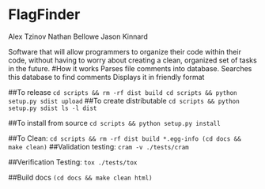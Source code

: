 FlagFinder
==========

Alex Tzinov
Nathan Bellowe
Jason Kinnard

Software that will allow programmers to organize their code within their code, without having to worry about creating a clean, organized set of tasks in the future.
#How it works
	Parses file comments into database.
	Searches this database to find comments
	Displays it in friendly format
	
##To release
	`cd scripts && rm -rf dist build
	cd scripts && python setup.py sdist upload`
##To create distributable
	`cd scripts && python setup.py sdist
	ls -l dist`

##To install from source
	`cd scripts && python setup.py install`

##To Clean:
	`cd scripts && rm -rf dist build *.egg-info
	(cd docs && make clean)`
##Validation testing:
	`cram -v ./tests/cram`

##Verification Testing:
	`tox ./tests/tox`

##Build docs
	`(cd docs && make clean html)`
